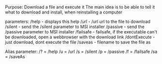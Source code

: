 Purpose: Download a file and execute it
The main idea is to be able to tell it what to download and install, when reinstalling a computer

  parameters:
  /help        - displays this help
  /url         - /url url to the file to download
  /silent      - send the /silent parameter to MSI installer
  /passive     - send the /passive parameter to MSI installer
  /failsafe    - failsafe, if the executable can't be downloaded, open a webbrowser with the download link
  /dontExecute - just download, dont execute the file
  /saveas   - filename to save the file as

  Alias parameter:
  /?  = /help
  /u  = /url
  /s  = /silent
  /p  = /passive
  /f  = /failsafe
  /sa = /saveAs
